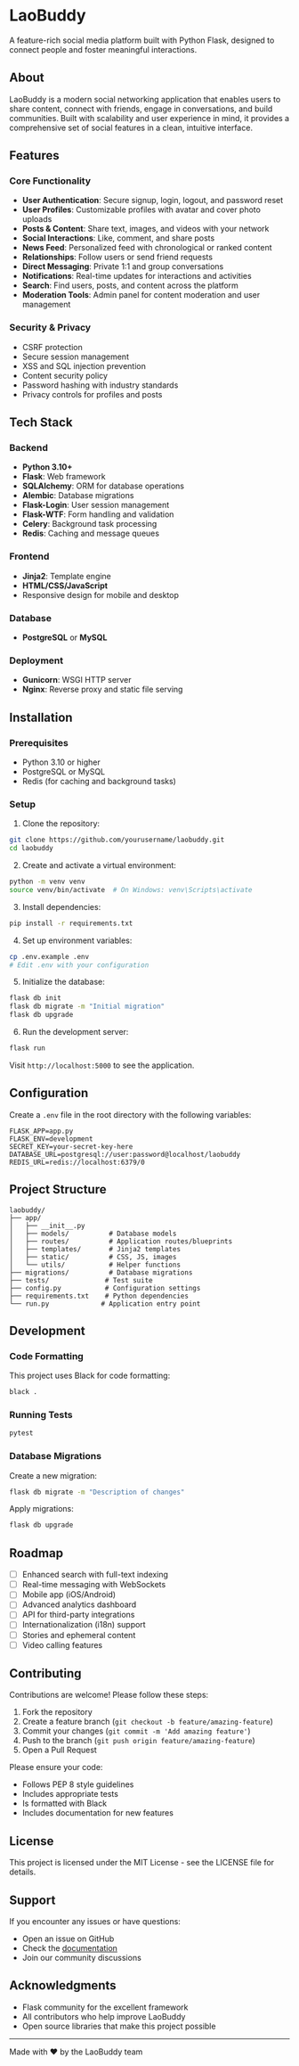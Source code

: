 # LaoBuddy

A feature-rich social media platform built with Python Flask, designed to connect people and foster meaningful interactions.

## About

LaoBuddy is a modern social networking application that enables users to share content, connect with friends, engage in conversations, and build communities. Built with scalability and user experience in mind, it provides a comprehensive set of social features in a clean, intuitive interface.

## Features

### Core Functionality
- **User Authentication**: Secure signup, login, logout, and password reset
- **User Profiles**: Customizable profiles with avatar and cover photo uploads
- **Posts & Content**: Share text, images, and videos with your network
- **Social Interactions**: Like, comment, and share posts
- **News Feed**: Personalized feed with chronological or ranked content
- **Relationships**: Follow users or send friend requests
- **Direct Messaging**: Private 1:1 and group conversations
- **Notifications**: Real-time updates for interactions and activities
- **Search**: Find users, posts, and content across the platform
- **Moderation Tools**: Admin panel for content moderation and user management

### Security & Privacy
- CSRF protection
- Secure session management
- XSS and SQL injection prevention
- Content security policy
- Password hashing with industry standards
- Privacy controls for profiles and posts

## Tech Stack

### Backend
- **Python 3.10+**
- **Flask**: Web framework
- **SQLAlchemy**: ORM for database operations
- **Alembic**: Database migrations
- **Flask-Login**: User session management
- **Flask-WTF**: Form handling and validation
- **Celery**: Background task processing
- **Redis**: Caching and message queues

### Frontend
- **Jinja2**: Template engine
- **HTML/CSS/JavaScript**
- Responsive design for mobile and desktop

### Database
- **PostgreSQL** or **MySQL**

### Deployment
- **Gunicorn**: WSGI HTTP server
- **Nginx**: Reverse proxy and static file serving

## Installation

### Prerequisites
- Python 3.10 or higher
- PostgreSQL or MySQL
- Redis (for caching and background tasks)

### Setup

1. Clone the repository:
```bash
git clone https://github.com/yourusername/laobuddy.git
cd laobuddy
```

2. Create and activate a virtual environment:
```bash
python -m venv venv
source venv/bin/activate  # On Windows: venv\Scripts\activate
```

3. Install dependencies:
```bash
pip install -r requirements.txt
```

4. Set up environment variables:
```bash
cp .env.example .env
# Edit .env with your configuration
```

5. Initialize the database:
```bash
flask db init
flask db migrate -m "Initial migration"
flask db upgrade
```

6. Run the development server:
```bash
flask run
```

Visit `http://localhost:5000` to see the application.

## Configuration

Create a `.env` file in the root directory with the following variables:

```env
FLASK_APP=app.py
FLASK_ENV=development
SECRET_KEY=your-secret-key-here
DATABASE_URL=postgresql://user:password@localhost/laobuddy
REDIS_URL=redis://localhost:6379/0
```

## Project Structure

```
laobuddy/
├── app/
│   ├── __init__.py
│   ├── models/          # Database models
│   ├── routes/          # Application routes/blueprints
│   ├── templates/       # Jinja2 templates
│   ├── static/          # CSS, JS, images
│   └── utils/           # Helper functions
├── migrations/          # Database migrations
├── tests/              # Test suite
├── config.py           # Configuration settings
├── requirements.txt    # Python dependencies
└── run.py             # Application entry point
```

## Development

### Code Formatting
This project uses Black for code formatting:

```bash
black .
```

### Running Tests
```bash
pytest
```

### Database Migrations
Create a new migration:
```bash
flask db migrate -m "Description of changes"
```

Apply migrations:
```bash
flask db upgrade
```

## Roadmap

- [ ] Enhanced search with full-text indexing
- [ ] Real-time messaging with WebSockets
- [ ] Mobile app (iOS/Android)
- [ ] Advanced analytics dashboard
- [ ] API for third-party integrations
- [ ] Internationalization (i18n) support
- [ ] Stories and ephemeral content
- [ ] Video calling features

## Contributing

Contributions are welcome! Please follow these steps:

1. Fork the repository
2. Create a feature branch (`git checkout -b feature/amazing-feature`)
3. Commit your changes (`git commit -m 'Add amazing feature'`)
4. Push to the branch (`git push origin feature/amazing-feature`)
5. Open a Pull Request

Please ensure your code:
- Follows PEP 8 style guidelines
- Includes appropriate tests
- Is formatted with Black
- Includes documentation for new features

## License

This project is licensed under the MIT License - see the LICENSE file for details.

## Support

If you encounter any issues or have questions:

- Open an issue on GitHub
- Check the [documentation](docs/)
- Join our community discussions

## Acknowledgments

- Flask community for the excellent framework
- All contributors who help improve LaoBuddy
- Open source libraries that make this project possible

---

Made with ❤️ by the LaoBuddy team
